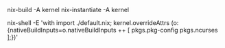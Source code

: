 nix-build -A kernel
nix-instantiate -A kernel

nix-shell -E 'with import ./default.nix; kernel.overrideAttrs (o: {nativeBuildInputs=o.nativeBuildInputs ++ [ pkgs.pkg-config pkgs.ncurses ];})'


